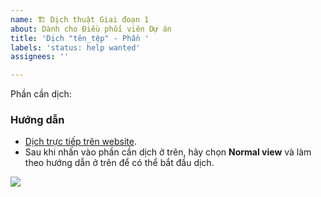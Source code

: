 ```yaml
---
name: 🏗 Dịch thuật Giai đoạn 1
about: Dành cho Điều phối viên Dự án
title: 'Dịch "tên_tệp" - Phần '
labels: 'status: help wanted'
assignees: ''

---
```


Phần cần dịch: 

### Hướng dẫn
- [Dịch trực tiếp trên website](https://github.com/aivivn/d2l-vn/blob/master/CONTRIBUTING.md).
- Sau khi nhấn vào phần cần dịch ở trên, hãy chọn **Normal view** và làm theo hướng dẫn ở trên để có thể bắt đầu dịch.

![](https://raw.githubusercontent.com/aivivn/d2l-vn/master/translation_team/normal-view.png)